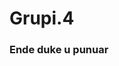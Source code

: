 # Grupi.4
### Ende duke u punuar

[logo]: https://github.com/adam-p/markdown-here/raw/master/src/common/images/icon48.png "Logo Title Text 2"
